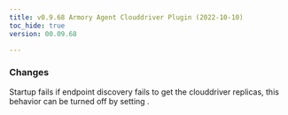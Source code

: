 ```yaml
---
title: v0.9.68 Armory Agent Clouddriver Plugin (2022-10-10)
toc_hide: true
version: 00.09.68

---
```


### Changes
Startup fails if endpoint discovery fails to get the clouddriver replicas, this behavior can be turned off by setting .
